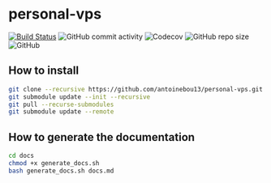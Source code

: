 # personal-vps

[![Build Status](https://travis-ci.com/antoinebou13/personal-vps.svg?token=MUq69udyyqAR24bsXgRq&branch=master)](https://travis-ci.com/antoinebou13/personal-vps)
![GitHub commit activity](https://img.shields.io/github/commit-activity/m/antoinebou13/personal-vps?style=flat)
![Codecov](https://img.shields.io/codecov/c/github/antoinebou13/personal-vps?style=flat&token=FcTtxpEGhF)
![GitHub repo size](https://img.shields.io/github/repo-size/antoinebou13/personal-vps?style=flat)
![GitHub](https://img.shields.io/github/license/antoinebou13/personal-vps?style=flat)

## How to install 

```bash 
git clone --recursive https://github.com/antoinebou13/personal-vps.git
git submodule update --init --recursive
git pull --recurse-submodules
git submodule update --remote
```



## How to generate the documentation

```bash 
cd docs
chmod +x generate_docs.sh
bash generate_docs.sh docs.md

```